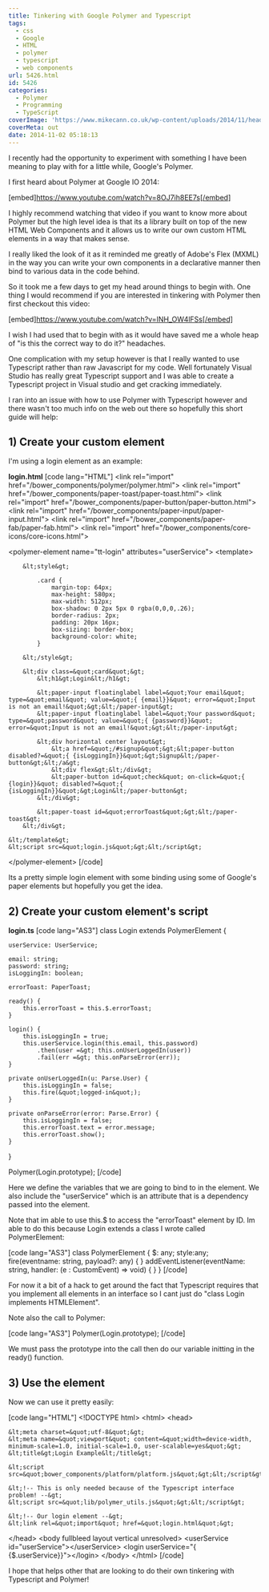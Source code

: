 ```yaml
---
title: Tinkering with Google Polymer and Typescript
tags:
  - css
  - Google
  - HTML
  - polymer
  - typescript
  - web components
url: 5426.html
id: 5426
categories:
  - Polymer
  - Programming
  - TypeScript
coverImage: 'https://www.mikecann.co.uk/wp-content/uploads/2014/11/head.png'
coverMeta: out
date: 2014-11-02 05:18:13
---
```


I recently had the opportunity to experiment with something I have been meaning to play with for a little while, Google's Polymer.
<!-- more -->
I first heard about Polymer at Google IO 2014:

[embed]https://www.youtube.com/watch?v=8OJ7ih8EE7s[/embed]

I highly recommend watching that video if you want to know more about Polymer but the high level idea is that its a library built on top of the new HTML Web Components and it allows us to write our own custom HTML elements in a way that makes sense.

I really liked the look of it as it reminded me greatly of Adobe's Flex (MXML) in the way you can write your own components in a declarative manner then bind to various data in the code behind.

So it took me a few days to get my head around things to begin with. One thing I would recommend if you are interested in tinkering with Polymer then first checkout this video:

[embed]https://www.youtube.com/watch?v=INH_OW4lFSs[/embed]

I wish I had used that to begin with as it would have saved me a whole heap of "is this the correct way to do it?" headaches.

One complication with my setup however is that I really wanted to use Typescript rather than raw Javascript for my code. Well fortunately Visual Studio has really great Typescript support and I was able to create a Typescript project in Visual studio and get cracking immediately.

I ran into an issue with how to use Polymer with Typescript however and there wasn't too much info on the web out there so hopefully this short guide will help:

## 1) Create your custom element

I'm using a login element as an example:

**login.html**
[code lang="HTML"]
&lt;link rel=&quot;import&quot; href=&quot;/bower_components/polymer/polymer.html&quot;&gt;
&lt;link rel=&quot;import&quot; href=&quot;/bower_components/paper-toast/paper-toast.html&quot;&gt;
&lt;link rel=&quot;import&quot; href=&quot;/bower_components/paper-button/paper-button.html&quot;&gt;
&lt;link rel=&quot;import&quot; href=&quot;/bower_components/paper-input/paper-input.html&quot;&gt;
&lt;link rel=&quot;import&quot; href=&quot;/bower_components/paper-fab/paper-fab.html&quot;&gt;
&lt;link rel=&quot;import&quot; href=&quot;/bower_components/core-icons/core-icons.html&quot;&gt;

&lt;polymer-element name=&quot;tt-login&quot; attributes=&quot;userService&quot;&gt;
    &lt;template&gt;

        &lt;style&gt;

            .card {
                margin-top: 64px;
                max-height: 580px;
                max-width: 512px;
                box-shadow: 0 2px 5px 0 rgba(0,0,0,.26);
                border-radius: 2px;
                padding: 20px 16px;
                box-sizing: border-box;
                background-color: white;
            }

        &lt;/style&gt;

        &lt;div class=&quot;card&quot;&gt;
            &lt;h1&gt;Login&lt;/h1&gt;

            &lt;paper-input floatinglabel label=&quot;Your email&quot; type=&quot;email&quot; value=&quot;{ {email}}&quot; error=&quot;Input is not an email!&quot;&gt;&lt;/paper-input&gt;
            &lt;paper-input floatinglabel label=&quot;Your password&quot; type=&quot;password&quot; value=&quot;{ {password}}&quot; error=&quot;Input is not an email!&quot;&gt;&lt;/paper-input&gt;

            &lt;div horizontal center layout&gt;
                &lt;a href=&quot;/#signup&quot;&gt;&lt;paper-button disabled?=&quot;{ {isLoggingIn}}&quot;&gt;Signup&lt;/paper-button&gt;&lt;/a&gt;
                &lt;div flex&gt;&lt;/div&gt;
                &lt;paper-button id=&quot;check&quot; on-click=&quot;{ {login}}&quot; disabled?=&quot;{ {isLoggingIn}}&quot;&gt;Login&lt;/paper-button&gt;
            &lt;/div&gt;          

            &lt;paper-toast id=&quot;errorToast&quot;&gt;&lt;/paper-toast&gt;
        &lt;/div&gt;        

    &lt;/template&gt;
    &lt;script src=&quot;login.js&quot;&gt;&lt;/script&gt;
&lt;/polymer-element&gt;
[/code]

Its a pretty simple login element with some binding using some of Google's paper elements but hopefully you get the idea.

## 2) Create your custom element's script

**login.ts**
[code lang="AS3"]
class Login extends PolymerElement {

    userService: UserService;

    email: string;
    password: string;
    isLoggingIn: boolean;

    errorToast: PaperToast;

    ready() {
        this.errorToast = this.$.errorToast;
    }

    login() {
        this.isLoggingIn = true;
        this.userService.login(this.email, this.password)
            .then(user =&gt; this.onUserLoggedIn(user))
            .fail(err =&gt; this.onParseError(err));
    }

    private onUserLoggedIn(u: Parse.User) {
        this.isLoggingIn = false;
        this.fire(&quot;logged-in&quot;);
    }

    private onParseError(error: Parse.Error) {
        this.isLoggingIn = false;
        this.errorToast.text = error.message;
        this.errorToast.show();
    }

}

Polymer(Login.prototype);
[/code]

Here we define the variables that we are going to bind to in the element. We also include the "userService" which is an attribute that is a dependency passed into the element.

Note that im able to use this.$ to access the "errorToast" element by ID. Im able to do this because Login extends a class I wrote called PolymerElement:

[code lang="AS3"]
class PolymerElement {
    $: any;
    style:any;
    fire(eventname: string, payload?: any) { }
    addEventListener(eventName: string, handler: (e : CustomEvent) =&gt; void) { }
} 
[/code]

For now it a bit of a hack to get around the fact that Typescript requires that you implement all elements in an interface so I cant just do "class Login implements HTMLElement".

Note also the call to Polymer:

[code lang="AS3"]
Polymer(Login.prototype);
[/code]

We must pass the prototype into the call then do our variable initting in the ready() function.

## 3) Use the element

Now we can use it pretty easily:

[code lang="HTML"]
&lt;!DOCTYPE html&gt;
&lt;html&gt;
&lt;head&gt;

    &lt;meta charset=&quot;utf-8&quot;&gt;
    &lt;meta name=&quot;viewport&quot; content=&quot;width=device-width, minimum-scale=1.0, initial-scale=1.0, user-scalable=yes&quot;&gt;
    &lt;title&gt;Login Example&lt;/title&gt;

    &lt;script src=&quot;bower_components/platform/platform.js&quot;&gt;&lt;/script&gt;

    &lt;!-- This is only needed because of the Typescript interface problem! --&gt;
    &lt;script src=&quot;lib/polymer_utils.js&quot;&gt;&lt;/script&gt;

	&lt;!-- Our login element --&gt;
    &lt;link rel=&quot;import&quot; href=&quot;login.html&quot;&gt;

&lt;/head&gt;
&lt;body fullbleed layout vertical unresolved&gt;
	&lt;userService id=&quot;userService&quot;&gt;&lt;/userService&gt;
    &lt;login userService=&quot;{ {$.userService}}&quot;&gt;&lt;/login&gt;
&lt;/body&gt;
&lt;/html&gt;
[/code]

I hope that helps other that are looking to do their own tinkering with Typescript and Polymer!